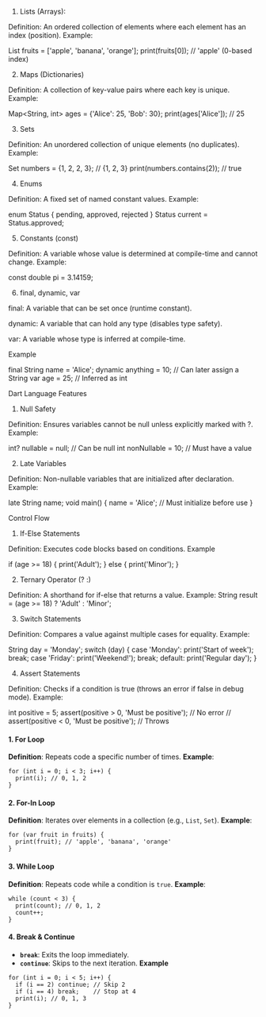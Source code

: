 1. Lists (Arrays):

Definition: An ordered collection of elements where each element has an index (position).
Example:

List<String> fruits = ['apple', 'banana', 'orange'];
print(fruits[0]); // 'apple' (0-based index)



2. Maps (Dictionaries)

Definition: A collection of key-value pairs where each key is unique.
Example:

Map<String, int> ages = {'Alice': 25, 'Bob': 30};
print(ages['Alice']); // 25


3. Sets

Definition: An unordered collection of unique elements (no duplicates).
Example:

Set<int> numbers = {1, 2, 2, 3}; // {1, 2, 3}
print(numbers.contains(2)); // true


4. Enums

Definition: A fixed set of named constant values.
Example:

enum Status { pending, approved, rejected }
Status current = Status.approved;


5. Constants (const)

Definition: A variable whose value is determined at compile-time and cannot change.
Example:

const double pi = 3.14159;


6. final, dynamic, var

final: A variable that can be set once (runtime constant).

dynamic: A variable that can hold any type (disables type safety).

var: A variable whose type is inferred at compile-time.

Example


final String name = 'Alice';
dynamic anything = 10; // Can later assign a String
var age = 25; // Inferred as int

Dart Language Features


1. Null Safety

Definition: Ensures variables cannot be null unless explicitly marked with ?.
Example:

int? nullable = null; // Can be null
int nonNullable = 10; // Must have a value


2. Late Variables

Definition: Non-nullable variables that are initialized after declaration.
Example:

late String name;
void main() {
name = 'Alice'; // Must initialize before use
}


Control Flow


1. If-Else Statements

Definition: Executes code blocks based on conditions.
Example

if (age >= 18) {
print('Adult');
} else {
print('Minor');
}


2. Ternary Operator (? :)

Definition: A shorthand for if-else that returns a value.
Example:
String result = (age >= 18) ? 'Adult' : 'Minor';


3. Switch Statements

Definition: Compares a value against multiple cases for equality.
Example:

String day = 'Monday';
switch (day) {
case 'Monday':
print('Start of week');
break;
case 'Friday':
print('Weekend!');
break;
default:
print('Regular day');
}

4. Assert Statements

Definition: Checks if a condition is true (throws an error if false in debug mode).
Example:


int positive = 5;
assert(positive > 0, 'Must be positive'); // No error
// assert(positive < 0, 'Must be positive'); // Throws


#### 1. **For Loop**

**Definition**: Repeats code a specific number of times.
**Example**:

```
for (int i = 0; i < 3; i++) {
  print(i); // 0, 1, 2
}
```

#### 2. **For-In Loop**

**Definition**: Iterates over elements in a collection (e.g., `List`, `Set`).
**Example**:

```
for (var fruit in fruits) {
  print(fruit); // 'apple', 'banana', 'orange'
}
```


#### 3. **While Loop**

**Definition**: Repeats code while a condition is `true`.
**Example**:

```
while (count < 3) {
  print(count); // 0, 1, 2
  count++;
}
```

#### 4. **Break & Continue**

* **`break`**: Exits the loop immediately.
* **`continue`**: Skips to the next iteration.
  **Example**

```
for (int i = 0; i < 5; i++) {
  if (i == 2) continue; // Skip 2
  if (i == 4) break;    // Stop at 4
  print(i); // 0, 1, 3
}
```
